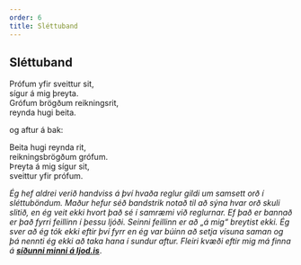 ```yaml
---
order: 6
title: Sléttuband
---
```


## Sléttuband

Prófum yfir sveittur sit,  
sígur á mig þreyta.  
Grófum brögðum reikningsrit,  
reynda hugi beita.

og aftur á bak:

Beita hugi reynda rit,  
reikningsbrögðum grófum.  
Þreyta á mig sígur sit,  
sveittur yfir prófum.

*Ég hef aldrei verið handviss á því hvaða reglur gildi um samsett orð í sléttuböndum. Maður hefur séð bandstrik notað til að sýna hvar orð skuli slitið, en ég veit ekki hvort það sé í samræmi við reglurnar. Ef það er bannað er það fyrri feillinn í þessu ljóði. Seinni feillinn er að „á mig“ breytist ekki. Ég sver að ég tók ekki eftir því fyrr en ég var búinn að setja vísuna saman og þá nennti ég ekki að taka hana í sundur aftur. Fleiri kvæði eftir mig má finna á* ***[síðunni minni á ljod.is](http://www.ljod.is/index.php/ljod/view_poet/3763)***.
